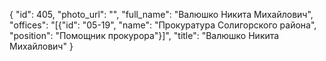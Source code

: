 {
    "id": 405,
    "photo_url": "",
    "full_name": "Валюшко Никита Михайлович",
    "offices": "[{\"id\": \"05-19\", \"name\": \"Прокуратура Солигорского района\", \"position\": \"Помощник прокурора\"}]",
    "title": "Валюшко Никита Михайлович"
}